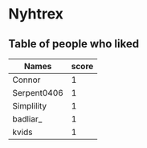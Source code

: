# Nyhtrex
## Table of people who liked
Names | score
--- | ---
Connor | 1
Serpent0406 | 1
Simplility | 1
badliar_ | 1
kvids | 1
